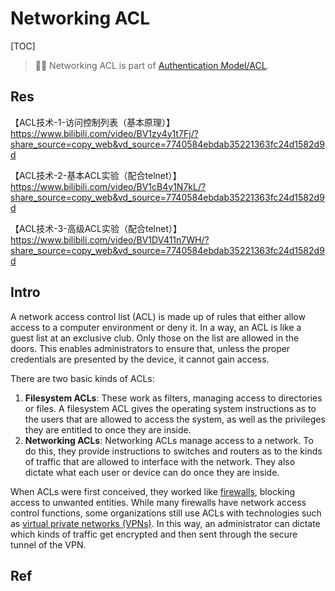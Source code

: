 # Networking ACL

[TOC]



> 🏃‍♂ Networking ACL is part of [Authentication Model/ACL](../../../../⛈️%20Risk%20Management/🐺%20Risk%20Countermeasures%20&%20Security%20Control/Identity%20&%20Access%20Management%20(IAM)/Access%20Control%20(访问控制)/📌%20Access%20Control%20Models/DAC%20(Discretionary%20Access%20Control)/ACL%20(Access%20Control%20List)%20Based%20AC%20Models/ACL%20(Access%20Control%20List).md).

## Res
【ACL技术-1-访问控制列表（基本原理）】 https://www.bilibili.com/video/BV1zy4y1t7Fj/?share_source=copy_web&vd_source=7740584ebdab35221363fc24d1582d9d

【ACL技术-2-基本ACL实验（配合telnet）】 https://www.bilibili.com/video/BV1cB4y1N7kL/?share_source=copy_web&vd_source=7740584ebdab35221363fc24d1582d9d

【ACL技术-3-高级ACL实验（配合telnet）】 https://www.bilibili.com/video/BV1DV411n7WH/?share_source=copy_web&vd_source=7740584ebdab35221363fc24d1582d9d



## Intro
A network access control list (ACL) is made up of rules that either allow access to a computer environment or deny it. In a way, an ACL is like a guest list at an exclusive club. Only those on the list are allowed in the doors. This enables administrators to ensure that, unless the proper credentials are presented by the device, it cannot gain access. 

There are two basic kinds of ACLs:
1. **Filesystem ACLs**: These work as filters, managing access to directories or files. A filesystem ACL gives the operating system instructions as to the users that are allowed to access the system, as well as the privileges they are entitled to once they are inside.
2. **Networking ACLs**: Networking ACLs manage access to a network. To do this, they provide instructions to switches and routers as to the kinds of traffic that are allowed to interface with the network. They also dictate what each user or device can do once they are inside.

When ACLs were first conceived, they worked like [firewalls](https://www.fortinet.com/resources/cyberglossary/how-does-a-firewall-work), blocking access to unwanted entities. While many firewalls have network access control functions, some organizations still use ACLs with technologies such as [virtual private networks (VPNs)](https://www.fortinet.com/resources/cyberglossary/what-is-a-vpn). In this way, an administrator can dictate which kinds of traffic get encrypted and then sent through the secure tunnel of the VPN.



## Ref
[What Is a Network Access Control List?]: https://www.fortinet.com/resources/cyberglossary/network-access-control-list
[华为网络设备上的常用安全技术（一）：ACL]: https://blog.51cto.com/1184394769/822574
[访问控制技术]: https://www.cnblogs.com/SingleCat/p/13554038.html
[安全策略]: https://blog.csdn.net/qq_38668258/article/details/88126831
[ACL（访问控制列表）基础篇-超有趣学网络 - 叶焕新的文章 - 知乎]: https://zhuanlan.zhihu.com/p/39191464
